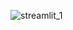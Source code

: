 ![streamlit_1](https://user-images.githubusercontent.com/90493668/148341520-c8ab6ca8-b5aa-4987-aab6-b8ef4104b18b.png)
